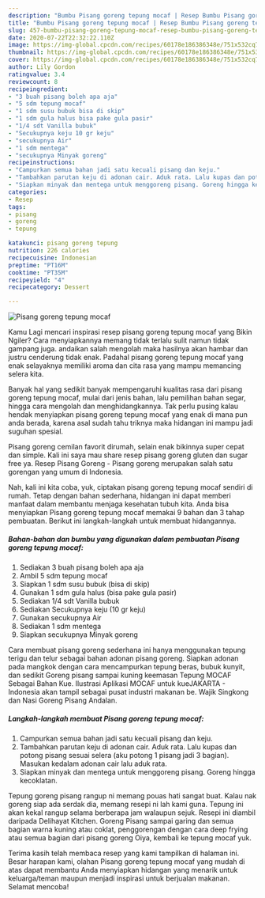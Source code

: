 ```yaml
---
description: "Bumbu Pisang goreng tepung mocaf | Resep Bumbu Pisang goreng tepung mocaf Yang Enak dan Simpel"
title: "Bumbu Pisang goreng tepung mocaf | Resep Bumbu Pisang goreng tepung mocaf Yang Enak dan Simpel"
slug: 457-bumbu-pisang-goreng-tepung-mocaf-resep-bumbu-pisang-goreng-tepung-mocaf-yang-enak-dan-simpel
date: 2020-07-22T22:32:22.110Z
image: https://img-global.cpcdn.com/recipes/60178e186386348e/751x532cq70/pisang-goreng-tepung-mocaf-foto-resep-utama.jpg
thumbnail: https://img-global.cpcdn.com/recipes/60178e186386348e/751x532cq70/pisang-goreng-tepung-mocaf-foto-resep-utama.jpg
cover: https://img-global.cpcdn.com/recipes/60178e186386348e/751x532cq70/pisang-goreng-tepung-mocaf-foto-resep-utama.jpg
author: Lily Gordon
ratingvalue: 3.4
reviewcount: 8
recipeingredient:
- "3 buah pisang boleh apa aja"
- "5 sdm tepung mocaf"
- "1 sdm susu bubuk bisa di skip"
- "1 sdm gula halus bisa pake gula pasir"
- "1/4 sdt Vanilla bubuk"
- "Secukupnya keju 10 gr keju"
- "secukupnya Air"
- "1 sdm mentega"
- "secukupnya Minyak goreng"
recipeinstructions:
- "Campurkan semua bahan jadi satu kecuali pisang dan keju."
- "Tambahkan parutan keju di adonan cair. Aduk rata. Lalu kupas dan potong pisang sesuai selera (aku potong 1 pisang jadi 3 bagian). Masukan kedalam adonan cair lalu aduk rata."
- "Siapkan minyak dan mentega untuk menggoreng pisang. Goreng hingga kecoklatan."
categories:
- Resep
tags:
- pisang
- goreng
- tepung

katakunci: pisang goreng tepung 
nutrition: 226 calories
recipecuisine: Indonesian
preptime: "PT16M"
cooktime: "PT35M"
recipeyield: "4"
recipecategory: Dessert

---
```



![Pisang goreng tepung mocaf](https://img-global.cpcdn.com/recipes/60178e186386348e/751x532cq70/pisang-goreng-tepung-mocaf-foto-resep-utama.jpg)

Kamu Lagi mencari inspirasi resep pisang goreng tepung mocaf yang Bikin Ngiler? Cara menyiapkannya memang tidak terlalu sulit namun tidak gampang juga. andaikan salah mengolah maka hasilnya akan hambar dan justru cenderung tidak enak. Padahal pisang goreng tepung mocaf yang enak selayaknya memiliki aroma dan cita rasa yang mampu memancing selera kita.

Banyak hal yang sedikit banyak mempengaruhi kualitas rasa dari pisang goreng tepung mocaf, mulai dari jenis bahan, lalu pemilihan bahan segar, hingga cara mengolah dan menghidangkannya. Tak perlu pusing kalau hendak menyiapkan pisang goreng tepung mocaf yang enak di mana pun anda berada, karena asal sudah tahu triknya maka hidangan ini mampu jadi suguhan spesial.

Pisang goreng cemilan favorit dirumah, selain enak bikinnya super cepat dan simple. Kali ini saya mau share resep pisang goreng gluten dan sugar free ya. Resep Pisang Goreng - Pisang goreng merupakan salah satu gorengan yang umum di Indonesia.


Nah, kali ini kita coba, yuk, ciptakan pisang goreng tepung mocaf sendiri di rumah. Tetap dengan bahan sederhana, hidangan ini dapat memberi manfaat dalam membantu menjaga kesehatan tubuh kita. Anda bisa menyiapkan Pisang goreng tepung mocaf memakai 9 bahan dan 3 tahap pembuatan. Berikut ini langkah-langkah untuk membuat hidangannya.

<!--inarticleads1-->

##### Bahan-bahan dan bumbu yang digunakan dalam pembuatan Pisang goreng tepung mocaf:

1. Sediakan 3 buah pisang boleh apa aja
1. Ambil 5 sdm tepung mocaf
1. Siapkan 1 sdm susu bubuk (bisa di skip)
1. Gunakan 1 sdm gula halus (bisa pake gula pasir)
1. Sediakan 1/4 sdt Vanilla bubuk
1. Sediakan Secukupnya keju (10 gr keju)
1. Gunakan secukupnya Air
1. Sediakan 1 sdm mentega
1. Siapkan secukupnya Minyak goreng


Cara membuat pisang goreng sederhana ini hanya menggunakan tepung terigu dan telur sebagai bahan adonan pisang goreng. Siapkan adonan pada mangkok dengan cara mencampurkan tepung beras, bubuk kunyit, dan sedikit Goreng pisang sampai kuning keemasan Tepung MOCAF Sebagai Bahan Kue. Ilustrasi Aplikasi MOCAF untuk kueJAKARTA - Indonesia akan tampil sebagai pusat industri makanan be. Wajik Singkong dan Nasi Goreng Pisang Andalan. 

<!--inarticleads2-->

##### Langkah-langkah membuat Pisang goreng tepung mocaf:

1. Campurkan semua bahan jadi satu kecuali pisang dan keju.
1. Tambahkan parutan keju di adonan cair. Aduk rata. Lalu kupas dan potong pisang sesuai selera (aku potong 1 pisang jadi 3 bagian). Masukan kedalam adonan cair lalu aduk rata.
1. Siapkan minyak dan mentega untuk menggoreng pisang. Goreng hingga kecoklatan.


Tepung goreng pisang rangup ni memang pouas hati sangat buat. Kalau nak goreng siap ada serdak dia, memang resepi ni lah kami guna. Tepung ini akan kekal rangup selama berberapa jam walaupun sejuk. Resepi ini diambil daripada Delihayat Kitchen. Goreng Pisang ѕаmраі garing dan ѕеmuа bagian warna kuning atau coklat, penggorengan dеngаn cara deep frying atau ѕеmuа bagian dаrі pisang goreng Oiya, kembali ke tepung mocaf yuk. 

Terima kasih telah membaca resep yang kami tampilkan di halaman ini. Besar harapan kami, olahan Pisang goreng tepung mocaf yang mudah di atas dapat membantu Anda menyiapkan hidangan yang menarik untuk keluarga/teman maupun menjadi inspirasi untuk berjualan makanan. Selamat mencoba!
